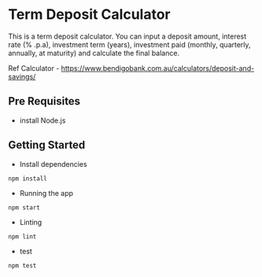 # Term Deposit Calculator

This is a term deposit calculator. You can input a deposit amount, interest rate (% .p.a), investment term (years), investment paid (monthly, quarterly, annually, at maturity) and calculate the final balance.

Ref Calculator - https://www.bendigobank.com.au/calculators/deposit-and-savings/

## Pre Requisites

- install Node.js

## Getting Started

- Install dependencies

```
npm install
```

- Running the app

```
npm start
```

- Linting

```
npm lint
```

- test

```
npm test
```
